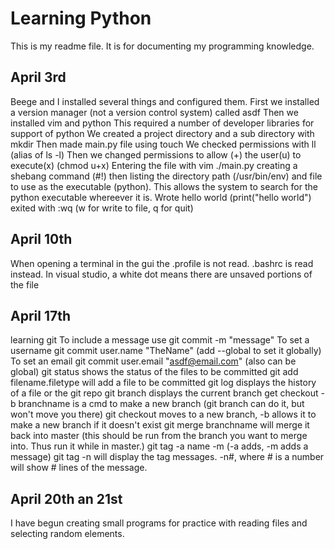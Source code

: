 # Learning Python

This is my readme file. It is for documenting my programming knowledge.

## April 3rd

Beege and I installed several things and configured them.
First we installed a version manager (not a version control system) called asdf
Then we installed vim and python
This required a number of developer libraries for support of python
We created a project directory and a sub directory with mkdir
Then made main.py file using touch
We checked permissions with ll (alias of ls -l)
Then we changed permissions to allow (+) the user(u) to execute(x) (chmod u+x)
Entering the file with vim ./main.py
creating a shebang command (#!) then listing the directory path (/usr/bin/env) and file to use as the executable (python). This allows the system to search for the python executable whereever it is.
Wrote hello world (print("hello world")
exited with :wq (w for write to file, q for quit)

## April 10th
When opening a terminal in the gui the .profile is not read. .bashrc is read instead.
In visual studio, a white dot means there are unsaved portions of the file

## April 17th
learning git
To include a message use git commit -m "message"
To set a username git commit user.name "TheName" (add --global to set it globally)
To set an email git commit user.email "asdf@email.com" (also can be global)
git status shows the status of the files to be committed
git add filename.filetype will add a file to be committed
git log displays the history of a file or the git repo
git branch displays the current branch
get checkout -b branchname is a cmd to make a new branch (git branch can do it, but won't move you there)
git checkout moves to a new branch, -b allows it to make a new branch if it doesn't exist
git merge branchname will merge it back into master (this should be run from the branch you want to merge into. Thus run it while in master.)
git tag -a name -m (-a adds, -m adds a message)
git tag -n will display the tag messages. -n#, where # is a number will show # lines of the message.

## April 20th an 21st
I have begun creating small programs for practice with reading files and selecting random elements.